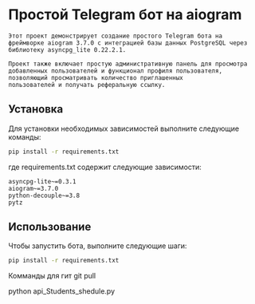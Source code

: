 # Простой Telegram бот на aiogram

```
Этот проект демонстрирует создание простого Telegram бота на фреймворке aiogram 3.7.0 с интеграцией базы данных PostgreSQL через библиотеку asyncpg_lite 0.22.2.1. 

Проект также включает простую административную панель для просмотра добавленных пользователей и функционал профиля пользователя, позволяющий просматривать количество приглашенных
пользователей и получать реферальную ссылку.
```

## Установка

Для установки необходимых зависимостей выполните следующие команды:

```bash
pip install -r requirements.txt
```

где requirements.txt содержит следующие зависимости:

``` requirements
asyncpg-lite~=0.3.1
aiogram~=3.7.0
python-decouple~=3.8
pytz
```

## Использование

Чтобы запустить бота, выполните следующие шаги:

``` bash
pip install -r requirements.txt
```

Комманды
для гит
git pull

python api_Students_shedule.py

